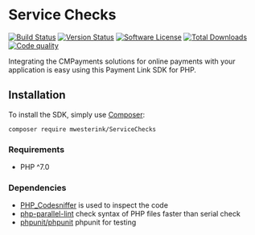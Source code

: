 # Service Checks

[![Build Status][badge-build]][build]
[![Version Status][badge-version]][version]
[![Software License][badge-license]][license]
[![Total Downloads][badge-downloads]][downloads]
[![Code quality][badge-grade]][grade]

Integrating the CMPayments solutions for online payments with your application is easy using this Payment Link SDK for PHP.

## Installation
To install the SDK, simply use [Composer](https://getcomposer.org/):

```composer require mwesterink/ServiceChecks```

### Requirements
 - PHP ^7.0

 
### Dependencies
  - [PHP_Codesniffer](https://github.com/squizlabs/php_codesniffer) is used to inspect the code
  - [php-parallel-lint](https://github.com/jakub-onderka/php-parallel-lint) check syntax of PHP files faster than serial check
  - [phpunit/phpunit](https://github.com/sphpunit/phpunit) phpunit for testing

[badge-license]: https://img.shields.io/badge/license-MIT-brightgreen.svg?style=flat-square
[badge-build]: https://img.shields.io/travis/mwesterink/servicechecks.svg?style=flat-square
[badge-downloads]: https://img.shields.io/packagist/dt/mwesterink/servicechecks.svg?style=flat-square
[badge-version]: https://img.shields.io/travis/php-v/symfony/symfony.svg?style=flat-square
[badge-grade]: https://img.shields.io/codacy/grade/e27821fb6289410b8f58338c7e0bc686.svg?style=flat-square

[license]: https://github.com/cmpayments/payments-sdk-php/blob/master/LICENSE
[build]: https://travis-ci.org/mwesterink/servicechecks
[version]: https://travis-ci.org/mwesterink/servicechecks
[downloads]: https://packagist.org/packages/mwesterink/servicechecks
[grade]: https://github.com/mwesterink/servicechecks